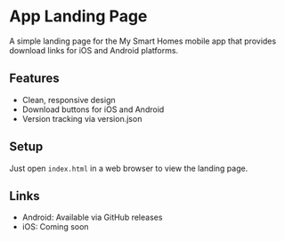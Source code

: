 # App Landing Page

A simple landing page for the My Smart Homes mobile app that provides download links for iOS and Android platforms.

## Features

- Clean, responsive design
- Download buttons for iOS and Android 
- Version tracking via version.json

## Setup

Just open `index.html` in a web browser to view the landing page.

## Links

- Android: Available via GitHub releases
- iOS: Coming soon
